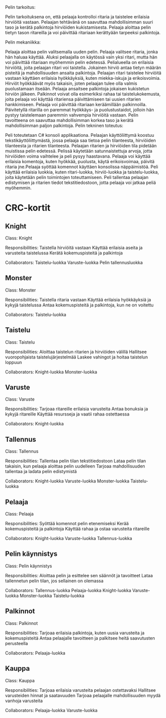 Pelin tarkoitus:

Pelin tarkoituksena on, että pelaaja kontrolloi ritaria ja taistelee erilaisia hirviöitä vastaan. Pelaajan tehtävänä on saavuttaa mahdollisimman suuri taso ja kerätä palkintoja hirviöiden kukistamisesta. Pelaaja aloittaa pelin tietyn tason ritareilla ja voi päivittää ritariaan kerättyään tarpeeksi palkintoja.

Pelin mekaniikka:

Pelaaja aloittaa pelin valitsemalla uuden pelin.
Pelaaja valitsee ritaria, jonka hän haluaa käyttää. Aluksi pelaajalla on käytössä vain yksi ritari, mutta hän voi päivittää ritariaan myöhemmin pelin edetessä.
Pelialueella on erilaisia hirviöitä, joita pelaajan ritari voi taistella. Jokainen hirviö antaa tietyn määrän pisteitä ja mahdollisuuden ansaita palkintoja.
Pelaajan ritari taistelee hirviöitä vastaan käyttäen erilaisia hyökkäyksiä, kuten miekka-iskuja ja erikoisvoimia. Hirviöt hyökkäävät myös takaisin, joten pelaajan tulee olla valmis puolustamaan itseään.
Pelaaja ansaitsee palkintoja jokaisen kukistetun hirviön jälkeen. Palkinnot voivat olla esimerkiksi rahaa tai taistelukokemusta, joita pelaaja voi käyttää ritariensa päivittämiseen tai uusien ritarien hankkimiseen.
Pelaaja voi päivittää ritariaan keräämillään palkinnoilla. Päivitetyllä ritarilla on paremmat hyökkäys- ja puolustustaidot, jolloin hän pystyy taistelemaan paremmin vahvempia hirviöitä vastaan.
Pelin tavoitteena on saavuttaa mahdollisimman korkea taso ja kerätä mahdollisimman paljon palkintoja.
Pelin tekninen toteutus:

Peli toteutetaan C# konsoli applikaationa. Pelaajan käyttöliittymä koostuu tekstikäyttöliittymästä, jossa pelaaja saa tietoa pelin tilanteesta, hirviöiden tilanteesta ja ritarien tilanteesta. Pelaajan ritarien ja hirviöiden tila pidetään muistissa pelin edetessä. Pelissä käytetään satunnaistettuja arvoja, jotta hirviöiden voima vaihtelee ja peli pysyy haastavana. Pelaaja voi käyttää erilaisia komentoja, kuten hyökkää, puolusta, käytä erikoisvoimaa, päivitä ritaria jne.Pelaaja syöttää komennot käyttäen konsolissa näppäimistöä. Peli käyttää erilaisia luokkia, kuten ritari-luokka, hirviö-luokka ja taistelu-luokka, joita käytetään pelin toimintojen toteuttamiseen. Peli tallentaa pelaajan edistymisen ja ritarien tiedot tekstitiedostoon, jotta pelaaja voi jatkaa peliä myöhemmin.


# CRC-kortit

## Knight
Class: Knight

Responsibilities:
Taistella hirviöitä vastaan
Käyttää erilaisia aseita ja varusteita taistelussa
Kerätä kokemuspisteitä ja palkintoja

Collaborators:
Taistelu-luokka
Varuste-luokka
Pelin tallennusluokka

## Monster
Class: Monster

Responsibilities:
Taistella ritaria vastaan
Käyttää erilaisia hyökkäyksiä ja kykyjä taistelussa
Antaa kokemuspisteitä ja palkintoja, kun ne on voitettu

Collaborators:
Taistelu-luokka

## Taistelu
Class: Taistelu

Responsibilities:
Aloittaa taistelun ritarien ja hirviöiden välillä
Hallitsee vuoropohjaista taistelujärjestelmää
Laskee vahingot ja hoitaa taistelun loppuun

Collaborators:
Knight-luokka
Monster-luokka

## Varuste
Class: Varuste

Responsibilities:
Tarjoaa ritareille erilaisia varusteita
Antaa bonuksia ja kykyjä ritareille
Käyttää resursseja ja vaatii rahaa ostettaessa

Collaborators:
Knight-luokka

## Tallennus
Class: Tallennus

Responsibilities:
Tallentaa pelin tilan tekstitiedostoon
Lataa pelin tilan takaisin, kun pelaaja aloittaa pelin uudelleen
Tarjoaa mahdollisuuden tallentaa ja ladata pelin edistymistä

Collaborators:
Knight-luokka
Varuste-luokka
Monster-luokka
Taistelu-luokka

## Pelaaja
Class: Pelaaja

Responsibilities:
Syöttää komennot pelin etenemiseksi
Kerää kokemuspisteitä ja palkintoja
Käyttää rahaa ja ostaa varusteita ritareille

Collaborators:
Knight-luokka
Varuste-luokka
Tallennus-luokka

## Pelin käynnistys
Class: Pelin käynnistys

Responsibilities:
Aloittaa pelin ja esittelee sen säännöt ja tavoitteet
Lataa tallennetun pelin tilan, jos sellainen on olemassa

Collaborators:
Tallennus-luokka
Pelaaja-luokka
Knight-luokka
Varuste-luokka
Monster-luokka
Taistelu-luokka

## Palkinnot
Class: Palkinnot

Responsibilities:
Tarjoaa erilaisia palkintoja, kuten uusia varusteita ja kokemuspisteitä
Antaa pelaajalle tavoitteen ja palkitsee heitä saavutusten perusteella

Collaborators:
Pelaaja-luokka

## Kauppa
Class: Kauppa

Responsibilities:
Tarjoaa erilaisia varusteita pelaajan ostettavaksi
Hallitsee varusteiden hinnat ja saatavuuden
Tarjoaa pelaajalle mahdollisuuden myydä vanhoja varusteita

Collaborators:
Pelaaja-luokka
Varuste-luokka